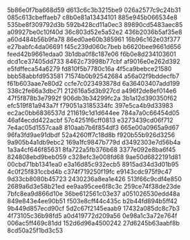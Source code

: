 5b86e0f7ba668d59
d613c6c3b3215be9
026a2577c9c24b31
085c613cbeffaeb7
c8b0e81a13434101
885e945b066534e8
535be8f309792d3b
592b428cd11a0ec3
89890cd5483aec85
a09927be0c10f40d
36c803d52e5a52e2
436b2036b5af35e8
a60d484b56b9fa78
86ed0ae60b385961
16b96c162e03f377
e27babfc4da06691
f45c239d060c7beb
b6620bee9661d656
feed42b9661edaa0
3b1dba0f8c187e06
f6b0e8d234103601
dcd1ce37405dd733
8462c73998b77cbf
af9016e0e262d392
e5fdffeca54a6279
fd810f5b7780c16a
4f5ca9bebce21580
bbb58abbfd953581
71574b0b92542684
a56a02f9bddecfb7
f61b603aae7e80d2
ccfe7c023493878d
6a36403407add199
338c2fe66a3dbc71
212616a5d3b927cd
a496f2de8ef014e6
47f5f878b3e7992f
906db3b34299fc2a
3b1a12d390350f62
efc519f81a943a7f
f79051a3185334fc
397e5ca4b9d33983
ec2ac0bb6836537d
211619c1d1d644ee
784a7a0c66454d05
46af4ecdd422acbf
57c4251f6cff0813
e3273439cd06f712
7e4ac05d1557caa8
810aab7b6f854df3
665e00a0965a9d67
96fa3fd9ae91dbdf
52a4260ff7c18d8b
f920b55b926d3256
9a905b4a1db9ebc2
169a1fc9847b779d
d3492303e7d56b4a
1a3a4cf646f85631
8fa722a5fb376b68
3377e092e8ba6f45
824808ebd9beb059
c328efc3e008fd68
9ae50d6822191d81
00cbd71bb1341ea0
e3a16d85c932ecb5
8915ad34d3d01b95
4c0f25f831ccbd4b
c374f719250f19fc
e9143cdc975f9c47
9d33cb8080b45723
2430236a8ea1e426
513f66c9cdf4e850
2689a6d3e58b21ed
ee9aa95cee6f8c3c
259ce74f38de23de
7bfc8ea9d866d10e
36be612561c03e37
a051026530edd48a
849e843e4ee90b51
f503e8cff44c435c
b2b44fd894b5ff42
9b449d857ecd90cf
5d2c67f2145eaab9
17432a085dc8c7b3
4f73105c36b98fd5
a0d419772d209a56
0e98a1c3a72e764f
006ac5ff469c81dd
152d6d96a4500242
27d6245b63aabf8b
8cd50a25f1bd3c53
